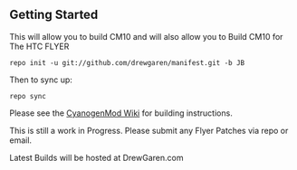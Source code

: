 Getting Started
---------------
This will allow you to build CM10 and will also allow you to Build CM10 for The HTC FLYER

    repo init -u git://github.com/drewgaren/manifest.git -b JB

Then to sync up:

    repo sync

Please see the [CyanogenMod Wiki](http://wiki.cyanogenmod.com/) for building instructions.

This is still a work in Progress. Please submit any Flyer Patches via repo or email.

Latest Builds will be hosted at DrewGaren.com
